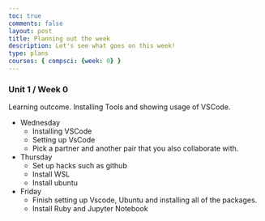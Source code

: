 ```yaml
---
toc: true
comments: false
layout: post
title: Planning out the week
description: Let's see what goes on this week!
type: plans
courses: { compsci: {week: 0} }
---
```


### Unit 1 / Week 0
Learning outcome.  Installing Tools and showing usage of VSCode.
- Wednesday
    + Installing VSCode
    + Setting up VsCode
    + Pick a partner and another pair that you also collaborate with. 
 - Thursday
    + Set up hacks such as github
    + Install WSL
    + Install ubuntu
 - Friday
    + Finish setting up Vscode, Ubuntu and installing all of the packages. 
    + Install Ruby and Jupyter Notebook 

